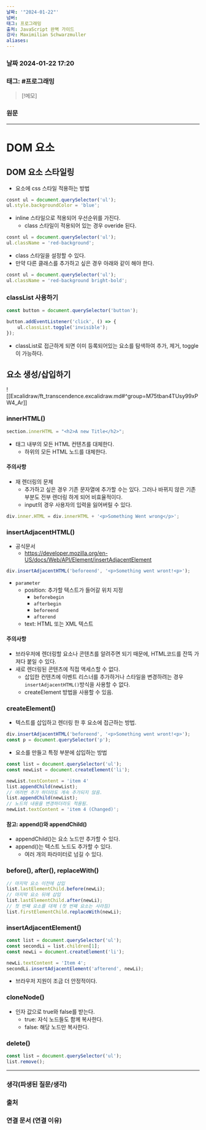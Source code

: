 ```yaml
---
날짜: '"2024-01-22"'
넘버: 
태그: 프로그래밍
출처: JavaScript 완벽 가이드
강사: Maximilian Schwarzmuller
aliases:
---
```

### 날짜  2024-01-22 17:20

### 태그: #프로그래밍 

>[!메모]
>

### 원문
---
# DOM 요소
## DOM 요소 스타일링
- 요소에 css 스타일 적용하는 방법
```js
cosnt ul = document.querySelector('ul');
ul.style.backgroundColor = 'blue';
```
- inline 스타일으로 적용되어 우선순위를 가진다.
	- class 스타일이 적용되어 있는 경우 overide 된다.
```js
cosnt ul = document.querySelector('ul');
ul.className = 'red-background';
```
- class 스타일을 설정할 수 있다.
- 만약 다른 클래스를 추가하고 싶은 경우 아래와 같이 해야 한다.
```js
cosnt ul = document.querySelector('ul');
ul.className = 'red-background bright-bold';
```
### classList 사용하기
```js
const button = document.querySelector('button');

button.addEventListener('click', () => {
	ul.classList.toggle('invisible');
});
```
- classList로 접근하게 되면 이미 등록되어있는 요소를 탐색하여 추가, 제거, toggle이 가능하다.
## 요소 생성/삽입하기
![[Excalidraw/ft_transcendence.excalidraw.md#^group=M75tban4TUsy99xPW4_Ar]]
### innerHTML()
```js
section.innerHTML = "<h2>A new Title</h2>";
```
- 태그 내부의 모든 HTML 컨텐츠를 대체한다.
	- 하위의 모든 HTML 노드를 대체한다.
#### **주의사항**
- 재 렌더링의 문제
	- 추가하고 싶은 경우 기존 문자열에 추가할 수는 있다. 그러나 바뀌지 않은 기존 부분도 전부 렌더링 하게 되어 비효율적이다.
	- input의 경우 사용자의 입력을 잃어버릴 수 있다.
```js
div.inner.HTML = div.innerHTML + '<p>Something Went wrong</p>';
```
### insertAdjacentHTML()
- 공식문서
	- https://developer.mozilla.org/en-US/docs/Web/API/Element/insertAdjacentElement
```js
div.insertAdjacentHTML('beforeend', '<p>Something went wront!<p>');
```
- `parameter`
	- position: 추가할 텍스트가 들어갈 위치 지정
		- `beforebegin`
		- `afterbegin`
		- `beforeend`
		- `afterend`
	- text: HTML 또는 XML 텍스트
#### **주의사항**
- 브라우저에 렌더링할 요소나 콘텐츠를 알려주면 되기 때문에, HTML코드를 잔뜩 가져다 붙일 수 있다.
- 새로 렌더링된 콘텐츠에 직접 액세스할 수 없다.
	- 삽입한 컨텐츠에 이벤트 리스너를 추가하거나 스타일을 변경하려는 경우 `insertAdjacentHTML()`방식을 사용할 수 없다.
	- createElement 방법을 사용할 수 있음.
### createElement()
- 텍스트를 삽입하고 렌더링 한 후 요소에 접근하는 방법.
```js
div.insertAdjacentHTML('beforeend', '<p>Something went wront!<p>');
const p = document.querySelector('p');
```
- 요소를 만들고 특정 부분에 삽입하는 방법
```js
const list = document.querySelector('ul');
const newList = document.createElement('li');

newList.textContent = 'item 4'
list.appendChild(newList);
// 여러번 추가 하더라도 계속 추가되지 않음.
list.appendChild(newList);
// 노드의 내용을 변경하더라도 적용됨.
newList.textContent = 'item 4 (Changed)';
```
#### 참고: append()와 appendChild()
- appendChild()는 요소 노드만 추가할 수 있다.
- append()는 텍스트 노드도 추가할 수 있다.
	- 여러 개의 파라미터로 넘길 수 있다.
### before(), after(), replaceWith()
```js
// 마지막 요소 이전에 삽입
list.lastElementChild.before(newLi);
// 마지막 요소 뒤에 삽입
list.lastElementChild.after(newLi);
// 첫 번째 요소를 대체 (첫 번째 요소는 사라짐)
list.firstElementChild.replaceWith(newLi);
```
### insertAdjacentElement()
```js
const list = document.querySelector('ul');
const secondLi = list.children[1];
const newLi = document.createElement('li');

newLi.textContent = 'Item 4';
secondLi.insertAdjacentElement('afterend', newLi);
```
- 브라우저 지원이 조금 더 안정적이다.
### cloneNode()
- 인자 값으로 true와 false를 받는다.
	- true: 자식 노드들도 함께 복사한다.
	- false: 해당 노드만 복사한다.
### delete()
```js
const list = document.querySelector('ul');
list.remove();
```

---
### 생각(파생된 질문/생각)

### 출처

### 연결 문서 (연결 이유)
